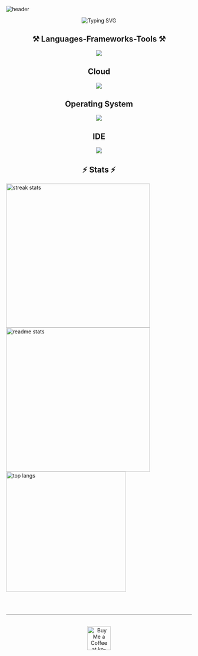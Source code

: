 <div>

  ![header](https://capsule-render.vercel.app/api?type=waving&color=0,2,2,5,30&height=250&section=header&text=RWD0327&fontColor=ffffff&fontSize=80&fontAlignY=40&animation=twinkling)

  <p align="center">
    <img src="https://readme-typing-svg.herokuapp.com?font=Righteous&size=35&duration=4000&pause=1500&color=1872F7&center=true&vCenter=true&width=500&height=80&lines=Hi+There!;My+name+is+JINUK;I'm+a+student+%26+developer" alt="Typing SVG" />
  </p>
  
  <h2 align="center">⚒️ Languages-Frameworks-Tools ⚒️</h2>
  <p align="center">
    <img align="center" src="https://skillicons.dev/icons?i=c,py,html,css,js,wasm,dotnet,md&perline=5">
  </p>
  <h2 align="center">Cloud</h2>
  <p align="center">
    <img align="center" src="https://skillicons.dev/icons?i=azure,github,git,docker">
  </p>
  <h2 align="center">Operating System</h2>
  <p align="center">
    <img align="center" src="https://skillicons.dev/icons?i=arch,kali,windows">
  <p>
  <h2 align="center">IDE</h2>
  <p align="center">
    <img align="center" src="https://skillicons.dev/icons?i=vscode,visualstudio">
  </p>
</div>

<div>
  <h2 align="center">⚡ Stats ⚡</h2>
  <img align="center" width=390 src="https://github-readme-streak-stats-salesp07.vercel.app/?user=rwd0327&count_private=true&theme=react&border_radius=10" alt="streak stats"/>
  <img align="center" width=390 src="https://github-readme-stats-salesp07.vercel.app/api?username=rwd0327&count_private=true&show_icons=true&theme=react&rank_icon=github&border_radius=10" alt="readme stats" />
  <br/>
  <img width=325 align="center" src="https://github-readme-stats-salesp07.vercel.app/api/top-langs/?username=rwd0327&langs_count=8&layout=compact&theme=react&border_radius=10&size_weight=0.5&count_weight=0.5&exclude_repo=github-readme-stats" alt="top langs" />
</div>

<br/><br/>

<hr/>

<br/>

<div align="center">
  <a href='#' target='_blank'><img height='64' style='border:0px;height:64px;' src='https://storage.ko-fi.com/cdn/kofi1.png?v=3' border='0' alt='Buy Me a Coffee at ko-fi.com' /></a>
</div>
